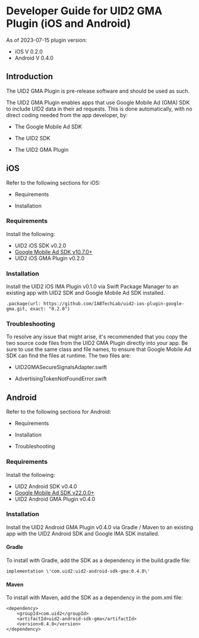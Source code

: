 # Developer Guide for UID2 GMA Plugin (iOS and Android)

As of 2023-07-15 plugin version:
* iOS V 0.2.0
* Android V 0.4.0

## Introduction

The UID2 GMA Plugin is pre-release software and should be used as such.

The UID2 GMA Plugin enables apps that use Google Mobile Ad (GMA) SDK to
include UID2 data in their ad requests. This is done automatically, with
no direct coding needed from the app developer, by:

-   The Google Mobile Ad SDK

-   The UID2 SDK

-   The UID2 GMA Plugin

## iOS 

Refer to the following sections for iOS:

-   Requirements

-   Installation

### Requirements 

Install the following:

-   UID2 iOS SDK v0.2.0
-   [Google Mobile Ad SDK v10.7.0+](https://developers.google.com/admob/ios/rel-notes)
-   UID2 iOS GMA Plugin v0.2.0

### Installation

Install the UID2 iOS IMA Plugin v0.1.0 via Swift Package Manager to an
existing app with UID2 SDK and Google Mobile Ad SDK installed.

```
.package(url: https://github.com/IABTechLab/uid2-ios-plugin-google-gma.git, exact: "0.2.0")
```

### Troubleshooting 

To resolve any issue that might arise, it's recommended that you copy
the two source code files from the UID2 GMA Plugin directly into your
app. Be sure to use the same class and file names, to ensure that Google
Mobile Ad SDK can find the files at runtime. The two files are:

-   UID2GMASecureSignalsAdapter.swift

-   AdvertisingTokenNotFoundError.swift

## Android 

Refer to the following sections for Android:

-   Requirements

-   Installation

-   Troubleshooting

### Requirements

Install the following:

-   UID2 Android SDK v0.4.0
-   [Google Mobile Ad SDK v22.0.0+](https://developers.google.com/admob/android/sdk)
-   UID2 Android GMA Plugin v0.4.0

### Installation 

Install the UID2 Android GMA Plugin v0.4.0 via Gradle / Maven to an
existing app with the UID2 Android SDK and Google IMA SDK installed.

#### Gradle 

To install with Gradle, add the SDK as a dependency in the build.gradle
file:

```
implementation \'com.uid2:uid2-android-sdk-gma:0.4.0\'
```

#### Maven 

To install with Maven, add the SDK as a dependency in the pom.xml file:

```
<dependency>
    <groupId>com.uid2</groupId>
    <artifactId>uid2-android-sdk-gma</artifactId>
    <version>0.4.0</version>
</dependency>
```